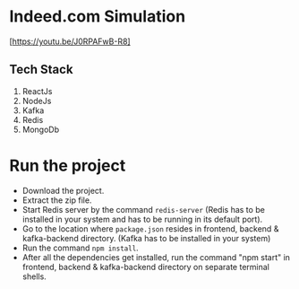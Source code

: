 # Indeed.com Simulation 
[https://youtu.be/J0RPAFwB-R8]
## Tech Stack
1. ReactJs
2. NodeJs
3. Kafka
4. Redis
5. MongoDb

# Run the project
- Download the project.
- Extract the zip file.
- Start Redis server by the command `redis-server` (Redis has to be installed in your system and has to be running in its default port).
- Go to the location where `package.json` resides in frontend, backend & kafka-backend directory. (Kafka has to be installed in your system)
- Run the command `npm install`.
- After all the dependencies get installed, run the command "npm start" in frontend, backend & kafka-backend directory on separate terminal shells.
